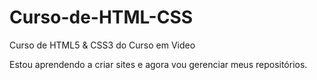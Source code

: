 # Curso-de-HTML-CSS
 Curso  de  HTML5 & CSS3 do Curso em Video

Estou aprendendo a criar sites e agora vou gerenciar meus repositórios.
